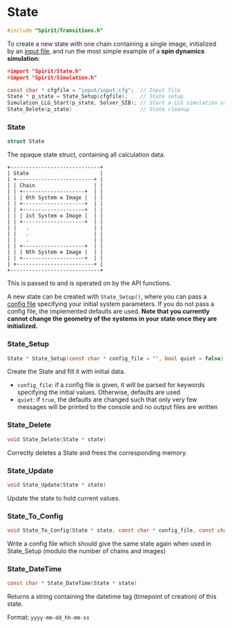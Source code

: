 

State
====================================================================

```C
#include "Spirit/Transitions.h"
```

To create a new state with one chain containing a single image,
initialized by an [input file](INPUT.md), and run the most simple example
of a **spin dynamics simulation**:

```C
#import "Spirit/State.h"
#import "Spirit/Simulation.h"

const char * cfgfile = "input/input.cfg";  // Input file
State * p_state = State_Setup(cfgfile);    // State setup
Simulation_LLG_Start(p_state, Solver_SIB); // Start a LLG simulation using the SIB solver
State_Delete(p_state)                      // State cleanup
```



### State

```C
struct State
```

The opaque state struct, containing all calculation data.

```
+-----------------------------+
| State                       |
| +-------------------------+ |
| | Chain                   | |
| | +--------------------+  | |
| | | 0th System ≡ Image |  | |
| | +--------------------+  | |
| | +--------------------+  | |
| | | 1st System ≡ Image |  | |
| | +--------------------+  | |
| |   .                     | |
| |   .                     | |
| |   .                     | |
| | +--------------------+  | |
| | | Nth System ≡ Image |  | |
| | +--------------------+  | |
| +-------------------------+ |
+-----------------------------+
```

This is passed to and is operated on by the API functions.

A new state can be created with `State_Setup()`, where you can pass
a [config file](INPUT.md) specifying your initial system parameters.
If you do not pass a config file, the implemented defaults are used.
**Note that you currently cannot change the geometry of the systems
in your state once they are initialized.**



### State_Setup

```C
State * State_Setup(const char * config_file = "", bool quiet = false)
```

Create the State and fill it with initial data.

- `config_file`: if a config file is given, it will be parsed for
  keywords specifying the initial values. Otherwise, defaults are used
- `quiet`: if `true`, the defaults are changed such that only very few
  messages will be printed to the console and no output files are written



### State_Delete

```C
void State_Delete(State * state)
```

Correctly deletes a State and frees the corresponding memory.



### State_Update

```C
void State_Update(State * state)
```

Update the state to hold current values.



### State_To_Config

```C
void State_To_Config(State * state, const char * config_file, const char * original_config_file="")
```

Write a config file which should give the same state again when
used in State_Setup (modulo the number of chains and images)



### State_DateTime

```C
const char * State_DateTime(State * state)
```

Returns a string containing the datetime tag (timepoint of creation) of this state.

Format: `yyyy-mm-dd_hh-mm-ss`

